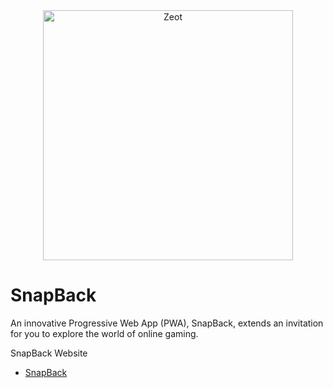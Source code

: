 <div align="center">
  <img src="https://github.com/DhanishFrost/SnapBack/assets/107633188/a8eb9d8f-d9bd-45f1-9739-6f0fe20d4dab" alt="Zeot" width="400">
</div>

# SnapBack

An innovative Progressive Web App (PWA), SnapBack, extends an invitation for you to explore the world of online gaming. 

SnapBack Website
- [SnapBack](https://dhanishfrost.github.io/SnapBack/)

